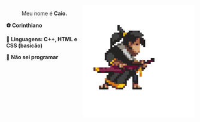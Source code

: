 <img src="https://raw.githubusercontent.com/kkkcaio/kkkcaio/main/kz.gif" min-width="400px" max-width="400px" width="300px" align="right">
<p align="center"> 
  Meu nome é <b>Caio<b/>.
</p> 
  ⚽ Corinthiano
</p style: color: black;>
  🤠 Linguagens: C++, HTML e CSS (basicão)
</p>
  👻 Não sei programar
</p>
